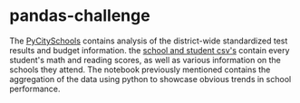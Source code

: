 # pandas-challenge


The [PyCitySchools](./PyCitySchools_starter.ipynb) contains analysis of the district-wide standardized test results and budget information. the [school and student csv's](./Resources) contain every student's math and reading scores, as well as various information on the schools they attend. The notebook previously mentioned contains the aggregation of the data using python to showcase obvious trends in school performance.
